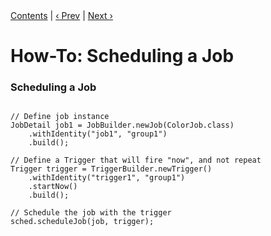 
<div class="secNavPanel"><a href=".">Contents</a> | <a href="DefineJobWithData.md">&lsaquo;&nbsp;Prev</a> | <a href="UnscheduleJob.md">Next&nbsp;&rsaquo;</a></div>





# How-To: Scheduling a Job

### Scheduling a Job

<pre class="prettyprint highlight"><code class="language-java" data-lang="java">
// Define job instance
JobDetail job1 = JobBuilder.newJob(ColorJob.class)
    .withIdentity("job1", "group1")
    .build();

// Define a Trigger that will fire "now", and not repeat
Trigger trigger = TriggerBuilder.newTrigger()
    .withIdentity("trigger1", "group1")
    .startNow()
    .build();

// Schedule the job with the trigger
sched.scheduleJob(job, trigger);
</code></pre>

